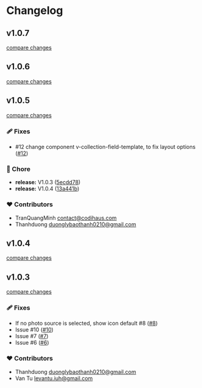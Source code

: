 # Changelog


## v1.0.7

[compare changes](https://github.com/codihaus/directus-extension-grid-layout/compare/v1.0.6...v1.0.7)

## v1.0.6

[compare changes](https://github.com/codihaus/directus-extension-grid-layout/compare/v1.0.5...v1.0.6)

## v1.0.5

[compare changes](https://github.com/codihaus/directus-extension-grid-layout/compare/v1.0.3...v1.0.5)

### 🩹 Fixes

- #12 change component v-collection-field-template, to fix layout options ([#12](https://github.com/codihaus/directus-extension-grid-layout/issues/12))

### 🏡 Chore

- **release:** V1.0.3 ([5ecdd78](https://github.com/codihaus/directus-extension-grid-layout/commit/5ecdd78))
- **release:** V1.0.4 ([13a441b](https://github.com/codihaus/directus-extension-grid-layout/commit/13a441b))

### ❤️ Contributors

- TranQuangMinh <contact@codihaus.com>
- Thanhduong <duonglybaothanh0210@gmail.com>

## v1.0.4

[compare changes](https://github.com/codihaus/directus-extension-grid-layout/compare/v1.0.3...v1.0.4)

## v1.0.3

[compare changes](https://github.com/codihaus/directus-extension-grid-layout/compare/v1.0.21...v1.0.3)

### 🩹 Fixes

- If no photo source is selected, show icon default  #8 ([#8](https://github.com/codihaus/directus-extension-grid-layout/issues/8))
- Issue #10 ([#10](https://github.com/codihaus/directus-extension-grid-layout/issues/10))
- Issue #7 ([#7](https://github.com/codihaus/directus-extension-grid-layout/issues/7))
- Issue #6 ([#6](https://github.com/codihaus/directus-extension-grid-layout/issues/6))

### ❤️ Contributors

- Thanhduong <duonglybaothanh0210@gmail.com>
- Van Tu <levantu.iuh@gmail.com>

